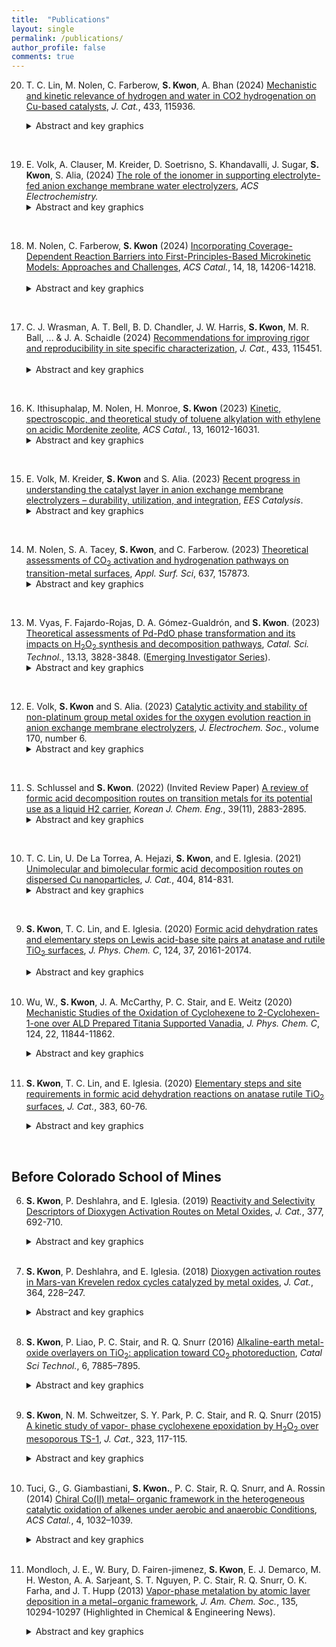 ```yaml
---
title:  "Publications"
layout: single
permalink: /publications/
author_profile: false
comments: true
---
```

20. T. C. Lin, M. Nolen, C. Farberow, **S. Kwon**, A. Bhan (2024) [Mechanistic and kinetic relevance of hydrogen and water in CO2 hydrogenation on Cu-based catalysts](https://www.sciencedirect.com/science/article/pii/S0021951724006493), *J. Cat.*, 433, 115936.
    <details>
        <summary>Abstract and key graphics</summary>
        <h3>Highlights</h3>
        <ul>
            <li>Cu/ZnO/Al<sub>2</sub>O<sub>3</sub> and Cu/Al<sub>2</sub>O<sub>3</sub> exhibit identical reaction orders for CO<sub>2</sub> hydrogenation.</li>
            <li>Methanol synthesis and reverse water-gas shift occur on a common active site.</li>
            <li>Active sites are saturated by H* and HCOOH** surface species during catalysis.</li>
            <li>Competing pathways of CO<sub>2</sub> hydrogenation involve distinct rate-determining steps.</li>
            <li>H<sub>2</sub>O preferentially inhibits methanol synthesis and alters its rate-determining step.</li>
        </ul>
        <h3>Abstract</h3>
        <p style="text-align: justify">
        We ally steady-state kinetics, kinetic isotope effects, and density functional theory (DFT) calculations to illustrate that Cu-based catalysts remain saturated by H-adatoms (H*) and molecular formic acid (HCOOH**) during CO<sub>2</sub> hydrogenation. High H* coverage under methanol synthesis conditions is evidenced by reverse water-gas shift (RWGS) rates that exhibit positive H<sub>2</sub> reaction orders only at P<sub>H2</sub> < 0.5 bar, above which methanol synthesis and RWGS rates exhibit first and zeroth order dependence on P<sub>H2</sub>, respectively. HCOOH** also accumulates on the surface with increasing P<sub>CO2</sub> as informed by the Langmuir-type dependence on P<sub>CO2</sub> (0.25-23 bar) for both methanol synthesis and RWGS. As both HCOOH** and H* have one H-atom per site occupied, the two species share the same P<sub>H2</sub> dependence and give rise to CO<sub>2</sub> reaction orders that are independent of P<sub>H2</sub>. Surface coverages determined based on kinetic analyses are further corroborated with DFT-derived adsorption energies that show favorable HCOOH** adsorbate-adsorbate interactions as well as repulsive interactions for bidentate formate (HCOO**) on H*-saturated surfaces. Methanol selectivity remains invariant with P<sub>CO2</sub> and P<sub>CO</sub> despite CO inhibiting reaction rates, thereby demonstrating methanol synthesis and RWGS occur on the same active site. In contrast, water preferentially inhibits methanol synthesis rates, increases methanol synthesis H<sub>2</sub> reaction order from 1.0 to 1.5, and alters the methanol synthesis H<sub>2</sub>/D<sub>2</sub> kinetic isotope effect; the inhibitory effect of H<sub>2</sub>O thus cannot be attributed to competitive adsorption alone and instead reflects a change in the rate-determining step for methanol synthesis. The disparate kinetics of methanol synthesis and RWGS evince a branching pathway where methanol is formed from formates and CO is formed from carboxylates. The presented work thus identifies the relevant surface species, underscores the distinct catalytic role of water in branching methanol synthesis and RWGS pathways, and, in doing so, details a mechanistic picture that yields predictable rates and reaction orders for both methanol synthesis and RWGS on Cu-based CO<sub>2</sub> hydrogenation catalysts.

        </p>
    </details>
<br>

19. E. Volk, A. Clauser, M. Kreider, D. Soetrisno, S. Khandavalli, J. Sugar, **S. Kwon**, S. Alia, (2024) [The role of the ionomer in supporting electrolyte-fed anion exchange membrane water electrolyzers](https://pubs.acs.org/doi/full/10.1021/acselectrochem.4c00061), *ACS Electrochemistry.*
    &nbsp;&nbsp;&nbsp;&nbsp;&nbsp;&nbsp;
    <details>
        <summary>Abstract and key graphics</summary>
        <h3>Abstract</h3>
        <p style="text-align: justify">
        While anion exchange membrane water electrolyzers (AEMWEs) have achieved significant performance advances in recent decades, overpotentials remain high relative to their proton exchange membrane water electrolyzer (PEMWE) counterparts, requiring AEMWE-specific catalyst layer design strategies to further advance this technology. In this work, the role of the ionomer in catalyst layer structure and quality, catalyst layer stability, and ion conduction for supporting electrolyte-fed AEMWEs is assessed for catalyst layers composed of NiFe<sub>2</sub>O<sub>4</sub> and PiperION TP85 from Versogen at variable ionomer contents (0-30 wt %) for tests up to 200 h. The results reveal that, for supporting electrolyte-fed AEM devices, the ionomer is not required for ion conduction through the catalyst layer. Instead, the ionomer is found to play a critical role in catalyst layer structure and stability, where intermediate ionomer contents lead to the lowest overpotentials, highest effective surface areas, and lowest catalyst layer resistances. Catalyst layer stability is found to be a function of both catalyst adhesion and ionomer loss. These results show that an ionomer may be selected which is not of the same chemistry as the anion exchange membrane, mitigating ionomer stability concerns throughout the catalyst layer and offering a pathway towards highly active and stable AEMWEs.
        </p>
    </details>
<br>

18. M. Nolen, C. Farberow, **S. Kwon** (2024) [Incorporating Coverage-Dependent Reaction Barriers into First-Principles-Based Microkinetic Models: Approaches and Challenges](https://pubs.acs.org/doi/abs/10.1021/acscatal.4c03358), *ACS Catal.*, 14, 18, 14206-14218.
    &nbsp;&nbsp;&nbsp;&nbsp;&nbsp;&nbsp;
    <details>
        <summary>Abstract and key graphics</summary>
        <h3>Abstract</h3>
        <p style="text-align: justify">
        Mean-field microkinetic models (MKMs) are appealing for their relatively facile construction, computational tractability, and high-throughput catalyst screening capabilities. As such, they will continue to be a valuable tool for materials design in heterogeneous catalysis even as the field aims to describe more complex systems. Numerous prior reports have provided the groundwork for constructing first-principles-based MKMs, including the analysis of strategies for incorporating lateral interactions into thermodynamic parameters (e.g., adsorption energies). Yet, there remains a need for concerted dialogue on methods for calculating and incorporating coverage-dependent kinetic parameters into MKMs. In this Perspective, we assess strategies for doing so, including the corresponding key physical implications and computational challenges. We emphasize that decoupling thermodynamic and kinetic parameters within MKMs can violate thermodynamic consistency and risk unphysical solutions. For some reactions and catalyst materials, scaling relationships can predict coverage-dependent activation energies, but there are several exceptions evident in the literature, indicating that this approach is not universally applicable and that the field could benefit from research aimed at elucidating the limitations. Conducting high-coverage transition state searches is a rigorous but computationally costly strategy, and the effects of various methods for mitigating this cost on resulting energetics have yet to be broadly explored and validated. The goal of this Perspective is to generate discussion on and inspire focused research into the physical relevance of approaches for describing coverage-dependent reaction barriers in MKMs, including the development of computationally tractable methodologies, to advance the applicability of MKMs across diverse reaction chemistries and conditions.
        </p>
    </details>
<br>

17. C. J. Wrasman, A. T. Bell, B. D. Chandler, J. W. Harris, **S. Kwon**, M. R. Ball, ... & J. A. Schaidle (2024) [Recommendations for improving rigor and reproducibility in site specific characterization](https://www.sciencedirect.com/science/article/abs/pii/S0021951724001647), *J. Cat.*, 433, 115451.
    &nbsp;&nbsp;&nbsp;&nbsp;&nbsp;&nbsp;
    <details>
        <summary>Abstract and key graphics</summary>
        <h3>Abstract</h3>
        <p style="text-align: justify">
        Heterogeneous catalysis is driven by the interaction of reactant molecules and the catalyst surface. The locus of this interaction as well as the surrounding ensemble of atoms is referred to as the catalyst active site. Active site characterization attempts to distinguish active catalytic sites from inactive surface sites, to elucidate the structural and chemical nature of active sites, and to quantify active site concentration. Numerous techniques have been demonstrated to provide compositional and structural information about the active sites within a catalyst. However, each technique has its own limitations and experimental pitfalls that can lead to data misinterpretation or irreproducible results. This work aims to provide an overview of the types of data that can be collected, to outline common experimental challenges and how to avoid them, and to assemble relevant references for the most used active site characterization techniques. More broadly, we aim to outline best practices for researchers to collect, interpret, and report active site characterization data in a way that provides the most benefit to the broader catalysis community. Increasing the rigor and reproducibility of active site characterization offers a strategy to better link properties with catalytic performance and to enable the community to develop consensus concerning these relationships.
        </p>
    </details>
<br>

16. K. Ithisuphalap, M. Nolen, H. Monroe, **S. Kwon** (2023) [Kinetic, spectroscopic, and theoretical study of toluene alkylation with ethylene on acidic Mordenite zeolite](https://pubs.acs.org/doi/full/10.1021/acscatal.3c04315?casa_token=gWNBNn3zEs8AAAAA%3A1rWrZHdY6jGMxftqBLVoigsLtRw18Th5dwIW60vWiRRpl6VbZ1NRu3AIEndDqFWOX33BvScCGs5qog), *ACS Catal.*, 13, 16012-16031.
    &nbsp;&nbsp;&nbsp;&nbsp;&nbsp;&nbsp;
    <details>
        <summary>Abstract and key graphics</summary>
        <h3>Abstract</h3>
        <p style="text-align: justify">
        This work combines kinetic, spectroscopic, and theoretical methods to understand mechanistic details of toluene alkylation with ethylene on acidic MOR zeolite, chosen due to its industrial relevance in producing ethyltoluene. In doing so, we show that the protons in the small eight-membered-ring (8-MR) micropores are inaccessible to large toluene molecules, which were selectively titrated with Na<sup>+</sup> prior to kinetic measurements. Kinetic data, taken together with in situ infrared spectra and density functional theory (DFT) calculations, show that all protons in the 12-MR are saturated with π-bonded toluene, favoring thermodynamic stability due to extensive dispersive interactions with the porous structure. The π-bonded toluene reacts with ethylene in a concerted manner, where the protonation of ethylene and C–C coupling occurs concurrently. The C–C formation at the *ortho* position takes precedence over *meta* and *para* locations, although the free energies of C–C coupling transition states show marginal differences. Consequently, all three isomers are formed as primary products, with an *ortho*, *meta*, and *para* ratio of 3:1:1 (<0.2% conversion; 503 K). Undesired ethylene dimerization products remained undetectable on partially Na<sup>+</sup>-exchanged MOR samples under all conditions, consistent with larger DFT-derived barriers for C–C coupling between two ethylene molecules than between toluene and ethylene, reflecting the role of 12-MR micropores that selectively stabilize the latter transition state. These results provide mechanistic insights into aromatic alkylation and the role of micropores on rates and selectivities, which will ultimately inform design strategies for solid acid catalysts with improved catalytic performance.
        </p>
    </details>
<br>
  
  
15. E. Volk, M. Kreider, **S. Kwon** and S. Alia. (2023) [Recent progress in understanding the catalyst layer in anion exchange membrane electrolyzers – durability, utilization, and integration](https://pubs.rsc.org/en/content/articlelanding/2023/ey/d3ey00193h), *EES Catalysis*.
    &nbsp;&nbsp;&nbsp;&nbsp;&nbsp;&nbsp;
    <details>
        <summary>Abstract and key graphics</summary>
        <h3>Abstract</h3>
        <p style="text-align: justify">
        Anion exchange membrane water electrolyzers (AEMWEs) are poised to play a key role in reducing capital cost and materials criticality concerns associated with traditional low-temperature electrolysis technologies. To accelerate the development and deployment of this technology, an in-depth understanding of cell materials integration is essential. Notably, the complex chemistries and interactions within the catalyst layer (consisting of the anode/cathode catalyst, anion exchange ionomer, and their interfaces with the transport layers and membrane) collectively influence overall cell performances, lifetimes, and costs. This review outlines recent advances in understanding the catalyst layer in AEMWEs. Specifically, electrode development strategies (including catalyst deposition techniques and configurations as well as transport layer design strategies) and our current understanding of catalyst–ionomer interactions are discussed. Effects of cell assembly and operational variables (including compression, temperature, pressure, and electrolyte conditions) on cell performance are also discussed. Lastly, we consider cutting-edge *in situ* and *ex situ* diagnostic techniques to study the complex chemistries within the catalyst layer as well as discuss degradation mechanisms that arise due to the integration of cell components. Simultaneously, comparisons are made to proton exchange membrane water electrolyzers (PEMWEs) and liquid alkaline water electrolyzers (LAWE) throughout the review to provide context to researchers transitioning into the AEMWE space. We also include recommendations for standard operating procedures, configurations, and metrics for comparing activity and stability.
        </p>
    </details>
<br>
  
  
14. M. Nolen, S. A. Tacey, **S. Kwon**, and C. Farberow. (2023) [Theoretical assessments of CO<sub>2</sub> activation and hydrogenation pathways on transition-metal surfaces](https://www.sciencedirect.com/science/article/abs/pii/S0169433223015520?via%3Dihub), *Appl. Surf. Sci*, 637, 157873.
    &nbsp;&nbsp;&nbsp;&nbsp;&nbsp;&nbsp;
    <details>
        <summary>Abstract and key graphics</summary>
        <h3>Abstract</h3>
        <p style="text-align: justify">
        Carbon dioxide (CO<sub>2</sub>) hydrogenation on transition-metal active sites offers a promising carbon utilization route toward mitigating greenhouse gas emissions. C<sub>1</sub> products are often formed in parallel during CO<sub>2</sub> hydrogenation, prompting investigations into the intrinsic properties of transition metals that drive activity and product selectivity. In this work, close-packed surfaces of a selection of transition-metal catalysts (Ni, Co, Rh, Ru, Pd, and Pt) were studied with density functional theory (DFT) calculations to understand their fundamental reactivities for CO<sub>2</sub> transformation reactions. Results indicate that CO<sub>2</sub> conversion proceeds through CO<sup>*</sup> formation and hydrogenation to form C<sub>1</sub> products (<sup>*</sup> denotes an adsorbed species). Ni, Co, Rh, and Ru favor CO/CH<sub>4</sub> formation, while Pd and Pt favor CO/CH<sub>3</sub>OH formation. The ability of a metal to dissociate C-O bonds drives selectivity between CH<sub>4</sub> and CH<sub>3</sub>OH, while competition between CO<sup>*</sup> desorption and surface hydrogenation describes CO selectivities. The C-O bond dissociation steps often impose the highest barrier along CH<sub>4</sub> formation reaction profiles, suggesting their kinetic relevance for CH<sub>4</sub> formation rates. The provided DFT-derived data sets detail a comprehensive reaction network of elementary steps relevant to C<sub>1</sub> chemistries, ultimately offering a benchmark for insights into design strategies for materials that exploit transition-metal active sites in carbon capture or utilization processes.
        </p>
    </details>
<br> 


13. M. Vyas, F. Fajardo-Rojas, D. A. Gómez-Gualdrón, and **S. Kwon**. (2023) [Theoretical assessments of Pd-PdO phase transformation and its impacts on H<sub>2</sub>O<sub>2</sub> synthesis and decomposition pathways](https://pubs.rsc.org/en/content/articlelanding/2023/cy/d3cy00404j/unauth),  *Catal. Sci. Technol.*, 13.13, 3828-3848. ([Emerging Investigator Series](https://pubs.rsc.org/en/journals/articlecollectionlanding?sercode=cy&themeid=e72e65f1-c258-4131-aaca-84016886bc1d)).
    &nbsp;&nbsp;&nbsp;&nbsp;&nbsp;&nbsp;
    <details>
        <summary>Abstract and key graphics</summary>
        <h3>Abstract</h3>
        <p style="text-align: justify">
        The direct synthesis of H<sub>2</sub>O<sub>2</sub> from O<sub>2</sub> and H<sub>2</sub> provides a green pathway to produce H<sub>2</sub>O<sub>2</sub>, a popular industrial oxidant. Here, we theoretically investigate the effects of Pd oxidation states, coordination environments, and particle sizes on primary H<sub>2</sub>O<sub>2</sub> selectivities, assessed by calculating the ratio of rate constants for the formation of H<sub>2</sub>O<sub>2</sub> (*via* OOH* reduction; k<sub>O–H</sub>) and the decomposition of OOH* (via O–O cleavage; k<sub>O–O</sub>). For Pd metals, the k<sub>O–H</sub>/k<sub>O–O</sub> ratio decreased from 10−4 for Pd(111) to 10−10 for the Pd<sub>13</sub> cluster at 300 K, indicating poorer H<sub>2</sub>O<sub>2</sub> selectivity as Pd particle size decreases and low primary selectivities for H<sub>2</sub>O<sub>2</sub> overall. As the oxygen chemical potential increases and metals form surface and bulk oxides, the perturbation of Pd–Pd ensemble sites by lattice O atoms results in selectivities that become dramatically higher than unity. For instance, at 300 K, the k<sub>O–H</sub>/k<sub>O–O</sub> ratio increases significantly from 10<sup>−4</sup> to 10<sup>9</sup> to 10<sup>16</sup> as Pd(111) oxidizes to Pd<sub>5</sub>O<sub>4</sub>/Pd(111) and to PdO(100), respectively. In contrast, such selectivity enhancements are not observed for surface and bulk oxides that persistently contain rows of more metallic, undercoordinated Pd–Pd ensemble sites, such as PdO(101)/Pd(100) and PdO(101). These Pd–Pd ensembles are also absent when smaller Pd nanoparticles fully oxidize, indicating that smaller PdO clusters can be more selective for H<sub>2</sub>O<sub>2</sub> synthesis. These trends for primary H<sub>2</sub>O<sub>2</sub> selectivities were found to inversely correlate with trends for H<sub>2</sub>O<sub>2</sub> decomposition rates via O–O bond cleavage, demonstrating that catalysts with high primary H<sub>2</sub>O<sub>2</sub> selectivity can also hinder H<sub>2</sub>O<sub>2</sub> decomposition. Ab initio thermodynamic calculations are used to estimate the thermodynamically favored phase among Pd, PdO/Pd and PdO in O<sub>2</sub>, H<sub>2</sub>O<sub>2</sub>/H<sub>2</sub>O, and O<sub>2</sub>/H<sub>2</sub> environments. These results are combined to show that smaller Pd nanoparticles are more prone to be oxidized at lower oxygen chemical potentials, upon which they become more selective than larger Pd particles for H<sub>2</sub>O<sub>2</sub> synthesis.
        </p>
    </details>
<br> 


12. E. Volk, **S. Kwon** and S. Alia. (2023) [Catalytic activity and stability of non-platinum group metal oxides for the oxygen evolution reaction in anion exchange membrane electrolyzers](https://iopscience.iop.org/article/10.1149/1945-7111/acd605/meta), *J. Electrochem. Soc.*, volume 170, number 6.
    &nbsp;&nbsp;&nbsp;&nbsp;&nbsp;&nbsp;
    <details>
        <summary>Abstract and key graphics</summary>
        <h3>Abstract</h3>
        <p style="text-align: justify">
        The activities and stabilities of non-platinum group metals (PGMs) in the forms of monometallic (Mn<sub>2</sub>O<sub>3</sub>, Fe<sub>2</sub>O<sub>3</sub>, Co<sub>3</sub>O<sub>4</sub>, NiO) and bimetallic (NiFe<sub>2</sub>O<sub>4</sub>, CoNiO2) oxides were assessed for the oxygen evolution reaction (OER) in alkaline media and compared with IrO<sub>2</sub>. Both half-cell, rotating disc electrode (RDE) apparatus and single-cell, membrane electrode assemblies (MEA) were used to study kinetic and device-level performance in parallel and to provide insights into the use of these materials in anion exchange membrane (AEM) electrolyzers. Normalization of RDE results by geometric and physical surface areas, double layer capacitance, and metal content probed differences in physically vs electrochemically accessible surface areas and ensured reported trends were independent of the normalization method. The results showed that: (i) Ni- and Co- containing materials met or exceeded IrO<sub>2</sub> performance in both RDE and MEA testing, (ii) Co<sub>3</sub>O<sub>4</sub> deactivated over time-on-stream (1.8 V for 13.5 h) due to oxide and, relatedly, particle growth, (iii) NiFe<sub>2</sub>O<sub>4</sub> increased in activity over time-on-stream due to dissolution of Fe and an increased Ni/Fe ratio, and (iv) reduction of catalyst layer resistance is an avenue to further increase device-level performance. These results demonstrated the clear viability for non-PGMs to be used as anode catalysts in AEM devices.
        </p>
    </details>
<br>
  
  
11. S. Schlussel and **S. Kwon**. (2022) (Invited Review Paper) [A review of formic acid decomposition routes on transition metals for its potential use as a liquid H2 carrier](https://link.springer.com/article/10.1007/s11814-022-1276-z), *Korean J. Chem. Eng.*, 39(11), 2883-2895.
    &nbsp;&nbsp;&nbsp;&nbsp;&nbsp;&nbsp;
    <details>  
        <summary>Abstract and key graphics</summary>
        <h3>Abstract</h3>
        <p style="text-align: justify">
        Formic acid (HCOOH) has emerged as a promising H<sub>2</sub> energy carrier due to its reasonable gravimetric
        and volumetric H<sub>2</sub> densities, low toxicity, low flammability, and ease of handling. Its possible productions from biogenic feedstocks also make it an attractive source to produce H<sub>2</sub> on demand. The utilization of HCOOH as a liquid H<sub>2</sub>
        carrier requires catalytic systems to selectively dehydrogenate HCOOH at low temperatures without forming CO products that can act as a poison in fuel cell applications. In this review, we summarize the recent progress in understanding HCOOH decomposition via dehydrogenation (to CO<sub>2</sub>/H<sub>2</sub>) and dehydration (to CO/H<sub>2</sub>O) pathways on transition
        metals, including Cu, Pt, Pd, and Au. The focus is on discussing the surface chemistry of HCOOH reactions on transition metals, including the types of bound intermediates and the identity and kinetic relevance of elementary steps. In
        doing so, we review current catalyst design strategies for HCOOH dehydrogenation to facilitate the future development of catalytic processes for H<sub>2</sub> storage/utilization.
        </p>
    </details>
<br>


10. T. C. Lin, U. De La Torrea, A. Hejazi, **S. Kwon**, and E. Iglesia. (2021) [Unimolecular and bimolecular formic acid decomposition routes on dispersed Cu nanoparticles](https://www.sciencedirect.com/science/article/pii/S0021951721003596), *J. Cat.*, 404, 814-831.
    &nbsp;&nbsp;&nbsp;&nbsp;&nbsp;&nbsp;
    <details>
        <summary>Abstract and key graphics</summary>
        <h3>Key graphics</h3>
        <img src="/assets/images/publications/jcat_2021.jpg" alt="Unimolecular and bimolecular formic acid decomposition routes on dispersed Cu nanoparticles">
        <h3>Highlights</h3>
        <ul>
            <li>Cu surfaces are saturated with bidentate formates (*HCOO*) during catalysis.</li>
            <li>*HCOO* species saturate at 0.25 monolayer (0.25 *HCOO* per Cu surface atom).</li>
            <li>HCOOH adsorbs molecularly at interstices (<sup>□</sup>) within the *HCOO* adlayer.</li>
            <li>The coexisting HCOOH<sup>□</sup> enables *HCOO* to decompose bimolecularly.</li>
            <li>Biomolecular decomposition occurs at lower barriers than the unimolecular route.</li>
        </ul>
        <h3>Abstract</h3>
        <p style="text-align: justify">
        The elementary steps and site requirements in formic acid (HCOOH) dehydrogenation on Cu surfaces remain of keen interest because formate species act as intermediates or spectators in methanol synthesis and water–gas shift reactions. Steady-state and transient kinetic data, isotopic effects, infrared spectra during catalytic and stoichiometric reactions, and theoretical treatments based on density functional theory (DFT) provide evidence for bimolecular reactions, in which saturated bidentate formate (*HCOO*) adlayers, present at 0.25 ML (0.25 *HCOO* per surface Cu atom), react with undissociated species (HCOOH<sup>□</sup>) bound at interstices within formate adlayers (<sup>□</sup>) to form H-bonded bimolecular HCOOH<sup>□</sup>-*HCOO* adducts. The co-existence of vicinal HCOOH<sup>□</sup> and *HCOO* moieties is evident from antisymmetric infrared bands for *HCOO* that become stronger as a result of their H-bonding that perturbs the induced dipole moment of *HCOO* upon vibration, consistent with DFT-derived vibrational frequencies and intensities for such perturbed species. The *HCOO* moiety in this complex undergoes C-H activation via a transition state that is preferentially stabilized through H-bonding with the vicinal HCOOH<sup>□</sup> relative to its *HCOO* precursor. DFT-derived HCOOH dehydrogenation activation barriers and those determined from the evolution of CO<sub>2</sub> from pre-adsorbed *HCOO* species are about 10 kJ mol<sup>−1</sup> smaller in the presence of gaseous HCOOH reactants (because of HCOOH<sup>□</sup>-*HCOO* interactions) than those for the unimolecular decomposition of bound *HCOO* species. Such bimolecular routes are consistent with measured effects of HCOOH, H2, and CO pressures and of H/D isotopic substitution on dehydrogenation turnover rates and represent the predominant channel for the formation of CO<sub>2</sub> and H2 during catalytic HCOOH dehydrogenation on Cu nanoparticles. A saturated *HCOO* adlayer that retains binding interstices and the presence of HCOOH(g) enable a sequence of elementary steps unavailable for *HCOO* species, thus circumventing unassisted unimolecular routes that exhibit higher activation barriers.
        </p>
    </details>
<br>
 
9. **S. Kwon**, T. C. Lin, and E. Iglesia. (2020) [Formic acid dehydration rates and elementary steps on Lewis acid-base site pairs at anatase and rutile TiO<sub>2</sub> surfaces](https://pubs.acs.org/doi/full/10.1021/acs.jpcc.0c05721), *J. Phys. Chem. C*, 124, 37, 20161-20174.
    &nbsp;&nbsp;&nbsp;&nbsp;&nbsp;&nbsp;
    <details>
        <summary>Abstract and key graphics</summary>
        <h3>Key graphics</h3>
        <img src="/assets/images/publications/jphyschem_formic_acid.png" 
        alt="">
        <h3>Abstract</h3>
        <p style="text-align: justify">
        Formic acid (HCOOH) decomposition is often used to assess the acid–base properties of oxide surfaces. Its reverse reaction forms HCOOH and formate species that can act as intermediates in CO<sub>2</sub>/CO/H<sub>2</sub>/H<sub>2</sub>O reactions that are important in C<sub>1</sub> conversions. This study describes the mechanism of HCOOH dehydration on acid–base pairs at anatase and rutile TiO<sub>2</sub> surfaces through spectroscopic, desorption-reaction, kinetic, isotopic, and theoretical methods. HCOOH dehydration turnover rates are measured at coverages that allow bound intermediates to interact directly with Ti<sub>5c</sub>–O<sub>2c</sub> pairs. Such rates then reflect their acid–base properties without interference from a refractory bidentate formate adlayer that acts as the catalytic surface at lower temperatures, as evident from infrared and desorption reaction data. HCOOH dehydration elementary steps involve the concurrent activation of C–O and C–H bonds in a molecularly bound HCOOH (HCOOH*) by a Ti<sub>5c</sub>–O<sub>2c</sub> pair at the kinetically relevant step. The transition state mediating this step involves the OH group and the H-atom of the C–H group in HCOOH* that are almost fully transferred to the Ti<sub>5c</sub> and the vicinal O<sub>2c</sub> center, respectively. Such concerted interactions with the acid and base centers and the late character of the transition state render the H<sub>2</sub>O dissociation energy at Ti<sub>5c</sub>–O<sub>2c</sub> pairs a more suitable descriptor of HCOOH reactivity than the respective strengths of each Lewis center. These mechanistic conclusions allow quantitative inferences of the rate and kinetic parameters for HCOOH synthesis from CO–H<sub>2</sub>O reactants on TiO<sub>2</sub> surfaces through the tenets of microscopic reversibility extended to the sequence of elementary steps. The results also illustrate how acid–base pairs act in concert to stabilize the relevant transition states, thus making the balance between acid and base strengths, instead of their independent properties, the rigorous arbiters of reactivity, as shown by the similar reactivities and H<sub>2</sub>O dissociation energies on Ti<sub>5c</sub>–O<sub>2c</sub> pairs at anatase and rutile surfaces in spite of their very different acid and base strengths.
        </p>
    </details>
    <br>

8. Wu, W., **S. Kwon**, J. A. McCarthy, P. C. Stair, and E. Weitz (2020) [Mechanistic Studies of the Oxidation of Cyclohexene to 2-Cyclohexen-1-one over ALD Prepared Titania Supported Vanadia](https://pubs.acs.org/doi/10.1021/acs.jpcc.9b09603), *J. Phys. Chem. C*, 124, 22, 11844-11862.
    &nbsp;&nbsp;&nbsp;&nbsp;&nbsp;&nbsp;
    <details>
        <summary>Abstract and key graphics</summary>
        <h3>Key graphics</h3>
        <img src="/assets/images/publications/jphyschem_2020_vol124_22.png" 
        alt="Mechanistic Studies of the Oxidation of Cyclohexene to 2-Cyclohexen-1-one over ALD Prepared Titania Supported Vanadia">
        <h3>Abstract</h3>
        <p style="text-align: justify">
        Selective oxidation of cyclohexene to 2-cyclohexen-1-one over titania supported vanadia (VO<sub>x</sub>/TiO<sub>2</sub>) has been studied using temperature dependent in situ FTIR spectroscopy in both the presence and absence of oxygen. The VO<sub>x</sub>/TiO<sub>2</sub> samples were prepared using one atomic layer deposition (ALD) cycle and characterized by Raman spectroscopy. In situ FTIR data for the oxidation of cyclohexene and perdeuterocyclohexene allow for the formulation of a molecular level reaction mechanism, which is initiated by the transfer of an allyl hydrogen. Oxidation of perdeuterocyclohexene provides a direct probe of the formation of OD and HDO moieties that support the involvement of specific steps in the proposed mechanism. The presence of gas phase oxygen does not lead to a change in the products versus anaerobic conditions. However, gas phase oxygen is significantly incorporated in the CO<sub>2</sub> overoxidation product above ∼250 °C. Data were also obtained with cyclohexene epoxide as the reactant in an effort to determine whether there is a parallel reaction pathway, which is initiated by C═C activation in cyclohexene, that involves cyclohexene epoxide as an intermediate. Though a minor pathway involving a cyclohexene epoxide intermediate cannot be ruled out, these data demonstrate that, under experimental conditions, the dominant pathway from cyclohexene to cyclohexene-1-one is initiated by an allyl-H activation step and does not involve an epoxide intermediate.
        </p>
    </details>
    <br>

7. **S. Kwon**, T. C. Lin, and E. Iglesia. (2020) [Elementary steps and site requirements in formic acid dehydration reactions on anatase rutile TiO<sub>2</sub> surfaces](https://www.sciencedirect.com/science/article/pii/S0021951719306487), *J. Cat.*, 383, 60-76.
    &nbsp;&nbsp;&nbsp;&nbsp;&nbsp;&nbsp;
    <details>
        <summary>Abstract and key graphics</summary>
        <h3>Key graphics</h3>
        <img src="/assets/images/publications/jcat_2020_vol383.png" alt="Elementary steps and site requirements in formic acid dehydration reactions on anatase rutile TiO<sub>2</sub> surfaces">
        <h3>Highlights</h3>
        <ul>
            <li>Decomposition of HCOOH on TiO<sub>2</sub> surfaces forms CO and H<sub>2</sub>O products</li>
            <li>Inactive bidentate formates (*HCOO*) saturate all Ti<sub>5c</sub> centers at conditions of catalysis (423–463 K)</li>
            <li>HCOOH adsorbs molecularly at a proton (HCOOH-H*) in this *HCOO*-template</li>
            <li>HCOOH-H* eliminates H<sub>2</sub>O by reacting with a Ti<sub>5c</sub>-O<sub>2c</sub> pair, made available by the momentary reprotonation of *HCOO*</li>
            <li>The reprotonation of *HCOO* is less facile on rutile than on anatase TiO<sub>2</sub>, causing its lower reactivity at these conditions</li>
        </ul>
        <h3>Abstract</h3>
        <p style="text-align: justify">
        Mechanistic details of HCOOH decomposition routes provide valuable insights into reactions involving bound formates as intermediates or spectators; these routes are also widely used as a probe of the acid-base properties of oxide surfaces. The identity and kinetic relevance of bound intermediates, transition states, and elementary steps are reported here for HCOOH dehydration on anatase and rutile TiO<sub>2</sub> surfaces through complementary kinetic, isotopic, spectroscopic and theoretical assessments. Five-coordinate exposed Ti<sub>5c</sub> centers are saturated with bidentate formates (*HCOO*) at catalytic conditions (423–463 K; 0.1–3 kPa HCOOH), as evident from infrared spectra collected during catalysis and the amounts of HCOOH and CO evolved upon heating the TiO<sub>2</sub> samples containing pre-adsorbed HCOOH-derived species. These *HCOO* species are inactive but form a stable “surface template” that contains stochiometric protons onto which HCOOH binds molecularly (HCOOH-H*) to form a coexisting adlayer. H<sub>2</sub>O elimination from HCOOH-H* is the sole kinetically-relevant step. DFT-derived barriers show that this step involves its reaction with Ti<sub>5c</sub>-O<sub>2c</sub> that acts as a Lewis acid-base pair. Such route, in turn, requires the access of HCOOH-H* to a Ti<sub>5c</sub> center, which is made available through a momentary reprotonation of a *HCOO*. This step is much less facile on rutile than on anatase due to stronger acid strength of its Ti<sub>5c</sub> centers that binds *HCOO* species more strongly and its shorter Ti<sub>5c</sub>-Ti<sub>5c</sub> distances that induce greater repulsions between co-adsorbed HCOOH* formed upon reprotonation step. These differences account for low dehydration reactivity of rutile at these temperatures. This mechanistic interpretation is in full accord with DFT-derived barriers, binding energies, and kinetic isotope effects that quantitatively agree with the values from regressed kinetic and thermodynamic parameters, with in-situ infrared spectra that identify HCOOH-H* species as the sole reactive intermediates, and with the differences in turnover rates between anatase and rutile catalysts. These dehydration routes are also consistent with the surface chemistry expected for Lewis acid-base pairs on stoichiometry TiO<sub>2</sub> surfaces without requiring the presence or involvement of reduced centers or titanols in the catalytic cycle. The reaction routes described in this work show how strongly-bound species, evident in presence and unreactive nature from <em>in-situ</em> infrared spectra, provide an organic “permanent” template for reactions of weakly-bound species that are often invisible in spectroscopy.
        </p>
    </details>
<br>

## Before Colorado School of Mines

6. **S. Kwon**, P. Deshlahra, and E. Iglesia. (2019) [Reactivity and Selectivity Descriptors of Dioxygen Activation Routes on Metal Oxides](https://www.sciencedirect.com/science/article/pii/S0021951719303719?dgcid=coauthor), *J. Cat.*, 377, 692-710.
    &nbsp;&nbsp;&nbsp;&nbsp;&nbsp;&nbsp;
    <details>
        <summary>Abstract and key graphics</summary>
        <h3>Key graphics</h3>
        <img src="/assets/images/publications/jcat_2019_vol377.png" 
        alt="Reactivity and Selectivity Descriptors of Dioxygen Activation Routes on Metal Oxides Key Graphics">
        <h3>Highlights</h3>
        <ul>
            <li>Two-electron reduced centers formed on metal oxides in redox cycles activate O<sub>2</sub> via inner or outer sphere routes</li>
            <li>Inner sphere routes form bound peroxo species at O-vacancies</li>
            <li>Outer sphere routes form H<sub>2</sub>O<sub>2</sub>(g) at vicinal OH pairs, formed via H<sub>2</sub>O dissociation on O-vacancies</li>
            <li>The O-atoms in more reducible oxides exhibit a greater preference for the inner sphere routes</li>
            <li>The large charge-balancing cations influence the O<sub>2</sub> activation selectivity of the vicinal O-atoms</li>
        </ul>
        <h3>Abstract</h3>
        <p style="text-align: justify">
        The activation of dioxygen at typically isolated two-electron reduced centers can lead to the formation of electrophilic superoxo or peroxo species, providing an essential route to form reactive O<sub>2</sub>-derived species in biological, organometallic, and heterogeneous catalysts. Alternatively, O<sub>2</sub> activation can proceed via outer sphere routes, circumventing the formation of bound peroxo (OO<sup>*</sup>) species during oxidation catalysis by forming H<sub>2</sub>O<sub>2</sub>(g), which can react with another reduced center to form H<sub>2</sub>O. The electronic and binding properties of metal oxides that determine the relative rates of these activation routes are assessed here by systematic theoretical treatments using density functional theory (DFT). These methods are combined with conceptual frameworks based on thermochemical cycles and crossing potential models to assess the most appropriate descriptors for the activation barriers for each route using Keggin polyoxometalates as illustrative examples. In doing so, we show that inner sphere routes, which form OO<sup>*</sup> species via O<sub>2</sub> activation on the O-vacancies (*) formed in the reduction part of redox cycles, are mediated by early transition states that only weakly sense the oxide binding properties. Outer sphere routes form H<sub>2</sub>O<sub>2</sub>(g) via O<sub>2</sub> activation on OH pairs (H/OH<sup>*</sup>) formed by dissociation of H<sub>2</sub>O on O-vacancies; their rates and activation barriers reflect the rates of the first H-atom transfer from H/OH<sup>*</sup> to O<sub>2</sub>. The activation barriers for this H-transfer step depend on the binding energy of more weakly-bound H-atom in H/OH<sup>*</sup> pairs (HAE<sub>2</sub>) and on the <sup>.</sup>OOH-surface interaction energy at its product state (<em>E<sub>int</sub><sup>0</sup></em>). The <em>E<sub>int</sub><sup>0</sup></em> values are similar among oxides unless a large charge-balancing cation is present and interacts with <sup>.</sup>OOH; consequently, HAE<sub>2</sub> acts as an appropriate descriptor of the outer sphere dynamics. HAE<sub>2</sub> also determines the thermodynamics of H<sub>2</sub>O dissociation on O-vacancies, which influence the inner and outer sphere rates by setting the relative coverage of * and H/OH<sup>*</sup>. These results, in turn, show that HAE<sub>2</sub> is a complete descriptor of the reactivity and selectivity of oxides for O<sub>2</sub> activation; the O-atoms in more reducible oxides (more negative HAE<sub>2</sub>) exhibit a greater preference for the inner sphere routes and for the formation of electrophilic OO<sup>*</sup> intermediates that mediate epoxidation and O-insertion reactions during catalytic redox cycles. Large charge-balancing cations locally modify <em>E<sub>int</sub><sup>0</sup></em> values that determine the outer sphere rates and thus can be used to alter the preference of O-atoms to either inner or outer sphere routes.
        </p>  
    </details>
    <br>

5. **S. Kwon**, P. Deshlahra, and E. Iglesia. (2018) [Dioxygen activation routes in Mars-van Krevelen redox cycles catalyzed by metal oxides](https://www.sciencedirect.com/science/article/pii/S0021951718302100), *J. Cat.*, 364, 228–247.
    &nbsp;&nbsp;&nbsp;&nbsp;&nbsp;&nbsp;
    <details>
        <summary>Abstract and key graphics</summary>
        <h3>Key graphics</h3>
        <img src="/assets/images/publications/jcat_2018_vol364.png" 
        alt="Dioxygen activation routes in Mars-van Krevelen redox cycles catalyzed by metal oxides Key Graphics">
        <h3>Highlights</h3>
        <ul>
            <li>O<sub>2</sub> activation involves inner and outer sphere routes during oxidative dehydrogenation</li>
            <li>Inner sphere routes form bound peroxo species that insert O-atoms into alkanols/alkenes</li>
            <li>Outer sphere routes form H<sub>2</sub>O<sub>2</sub>(g), O-atom shuttles that oxidize non-vicinal reduced centers</li>
            <li>These routes allow re-oxidation of two non-vicinal 2e− reduced centers by a 4e<sup>−</sup> oxidant (O<sub>2</sub>)</li>
            <li>Kinetic, scavenging, and theoretical methods can assess the contributions of each route</li>
        </ul>
        <h3>Abstract</h3>
        <p style="text-align: justify">
        Catalytic redox cycles involve dioxygen activation via peroxo (OO<sup>∗</sup>) or H<sub>2</sub>O<sub>2</sub> species, denoted as inner-sphere and outer-sphere routes respectively, for metal-oxo catalysts solvated by liquids. On solid oxides, O<sub>2</sub> activation is typically more facile than the reduction part of redox cycles, making kinetic inquiries difficult at steady-state. These steps are examined here for oxidative alkanol dehydrogenation (ODH) by scavenging OO<sup>∗</sup> species with C<sub>3</sub>H<sub>6</sub> to form epoxides and by energies and barriers from density functional theory. Alkanols react with O-atoms (O∗) in oxides to form vicinal OH pairs that eliminate H<sub>2</sub>O to form OO<sup>∗</sup> at O-vacancies formed or react with O<sub>2</sub> to give H<sub>2</sub>O<sub>2</sub>. OO<sup>∗</sup> reacts with alkanols to re-form O∗ via steps favored over OO<sup>∗</sup> migrations, otherwise required to oxidize non-vicinal vacancies. <sub>C</sub>3<sub>H</sub>6 epoxidizes by reaction with OO<sup>∗</sup> with rates that increase with <sub>C</sub>3<sub>H</sub>6 pressure, but reach constant values as all OO<sup>∗</sup> species react with <sub>C</sub>3<sub>H</sub>6 at high <sub>C</sub>3<sub>H</sub>6/alkanol ratios. Asymptotic epoxidation/ODH rate ratios are smaller than unity, because outer-sphere routes that shuttle O-atoms via H<sub>2</sub>O<sub>2</sub>(g) are favored over endoergic vacancy formation required for inner-sphere routes. The relative contributions of these two routes are influenced by H<sub>2</sub>O, because vacancies, required to form OO<sup>∗</sup>, react with H<sub>2</sub>O to form OH pairs and H<sub>2</sub>O<sub>2</sub>. OO<sup>∗</sup>-mediated routes and epoxidation become favored at low coverages of reduced centers, prevalent for less reactive alkanols and lower alkanol/O<sub>2</sub> ratios, because H<sub>2</sub>O<sub>2</sub> then reacts preferentially with O∗ (forming OO<sup>∗</sup>), instead of vacancies (forming O∗/H<sub>2</sub>O). Such kinetic shunts between two routes compensate for lower barriers required to form H<sub>2</sub>O<sub>2</sub> than OO<sup>∗</sup>. These re-oxidation routes prefer molecular donor (H<sub>2</sub>O<sub>2</sub>) or acceptor (alkanol) to perform stepwise two-electron oxidations by dioxygen, instead of kinetically demanding O-atom migrations. The quantitative descriptions, derived from theory and experiment on Mo-based polyoxometalate clusters with known structures, bring together the dioxygen chemistry in liquid-phase oxidations, including electro-catalysis and monooxygenase enzymes, and oxide surfaces into a common framework, while suggesting a practical process for epoxidation by kinetically coupling with ODH reaction.
        </p>
    </details>
    <br>

4. **S. Kwon**, P. Liao, P. C. Stair, and R. Q. Snurr (2016) [Alkaline-earth metal-oxide overlayers on TiO<sub>2</sub>: application toward CO<sub>2</sub> photoreduction](https://pubs.rsc.org/en/content/articlelanding/2016/cy/c6cy01661h/unauth##stract), *Catal Sci Technol.*, 6, 7885–7895.
    &nbsp;&nbsp;&nbsp;&nbsp;&nbsp;&nbsp;
    <details>
        <summary>Abstract and key graphics</summary>
        <h3>Key graphics</h3>
        <img src="/assets/images/publications/catal_2016_vol6.png" 
        alt="Alkaline-earth metal-oxide overlayers on TiO<sub>2</sub>: application toward CO<sub>2</sub> photoreduction Key Graphics">
        <h3>Abstract</h3>
        <p style="text-align: justify">
        Converting CO<sub>2</sub> into valuable C1 products such as CO, methanol, and methane using photocatalysts is an attractive way to recycle atmospheric CO<sub>2</sub> into fine chemicals and fuels. The most commonly studied photocatalyst, TiO<sub>2</sub>, however, suffers from poor initial adsorption of CO<sub>2</sub>. To overcome this problem, it has been proposed that a thin overlayer of a basic oxide might promote CO<sub>2</sub> adsorption and thus improve the reactivity of TiO<sub>2</sub> for photoreduction of CO<sub>2</sub>. In this work, we investigated CO<sub>2</sub> adsorption on the (100) surfaces of a series of basic, alkaline-earth metal oxides (MgO, CaO, SrO, BaO). Using periodic density functional theory (DFT) calculations, we found that CO<sub>2</sub> adsorption becomes significantly more favorable in the order MgO < CaO < SrO < BaO, and we attribute this order to the more suitable lattice parameter of BaO compared to MgO. To understand the effect of a thin layer of basic oxide on TiO<sub>2</sub> for CO<sub>2</sub> photoreduction, SrO on TiO<sub>2</sub> was investigated as a model system. A dramatic improvement in CO<sub>2</sub> adsorption and activation was observed on SrO/TiO<sub>2</sub> compared to the bare TiO<sub>2</sub>, and dissociated water was found to be thermodynamically more favorable than intact water on the SrO/TiO<sub>2</sub> surface. A possible reaction route for the photocatalytic reduction of CO<sub>2</sub> to CO on the bare and SrO-modified TiO<sub>2</sub> surfaces was further investigated. Although the reaction is slightly more favorable on the TiO<sub>2</sub> surface than on the 0.5 ML SrO-covered TiO<sub>2</sub>, the SrO half layer helps activate CO<sub>2</sub> and favors desorption of CO, which are challenging steps for CO<sub>2</sub> reduction on pure TiO<sub>2</sub>. Therefore, our results suggest that <1 ML SrO overlayer might be a promising candidate for further experimental exploration.
        </p>
    </details>     
    <br>

3. **S. Kwon**, N. M. Schweitzer, S. Y. Park, P. C. Stair, and R. Q. Snurr (2015) [A kinetic study of vapor- phase cyclohexene epoxidation by H<sub>2</sub>O<sub>2</sub> over mesoporous TS-1](https://www.sciencedirect.com/science/article/pii/S0021951715000913), *J. Cat.*, 323, 117-115.
    &nbsp;&nbsp;&nbsp;&nbsp;&nbsp;&nbsp;
    <details>
        <summary>Abstract and key graphics</summary>
        <h3>Key graphics</h3>
        <img src="/assets/images/publications/jcat_2015_vol323.png" 
        alt="A kinetic study of vapor- phase cyclohexene epoxidation by H<sub>2</sub>O<sub>2</sub> over mesoporous TS-1 Key Graphics">
        <h3>Highlights</h3>
        <ul>
            <li>Vapor-phase cyclohexene epoxidation was performed over mesoporous TS-1 using H<sub>2</sub>O<sub>2</sub></li>
            <li>The gas-phase production of cyclohexene epoxide was very stable with high selectivity</li>
            <li>Detailed kinetic studies were performed on gas-phase alkene epoxidation</li>
            <li>A compensation effect was observed with varied partial pressure of water or H<sub>2</sub>O<sub>2</sub></li>
            <li>We report a kinetic model to understand the mechanism and the compensation effect</li>
        </ul>
        <h3>Abstract</h3>
        <p style="text-align: justify">
        A kinetic analysis of gas-phase cyclohexene epoxidation by H<sub>2</sub>O<sub>2</sub> over mesoporous TS-1 was performed. The production of cyclohexene oxide was very stable with high selectivity. Based on the kinetic analysis, the gas-phase mechanism is proposed to be similar to that of the liquid-phase reaction: an Eley–Rideal type mechanism, in which the reaction between a Ti–OOH intermediate and the physisorbed alkene is the rate-determining step. When the partial pressure of water or H<sub>2</sub>O<sub>2</sub> was varied, a compensation effect was observed. Based on the kinetic model, the compensation effect is attributed to variations in the surface coverage of intermediates, specifically the competitive adsorption of water and H<sub>2</sub>O<sub>2</sub> at the Ti active sites. A meaningful activation energy can only be obtained at high surface coverages of H<sub>2</sub>O<sub>2</sub> and was determined to be 40 ± 2 kJ/mol.
        </p>
    </details>
    <br>

2. Tuci, G., G. Giambastiani, **S. Kwon.**, P. C. Stair, R. Q. Snurr, and A. Rossin (2014) [Chiral Co(II) metal– organic framework in the heterogeneous catalytic oxidation of alkenes under aerobic and anaerobic Conditions](https://pubs.acs.org/doi/abs/10.1021/cs401003d), *ACS Catal.*, 4, 1032–1039.
    &nbsp;&nbsp;&nbsp;&nbsp;&nbsp;&nbsp;
    <details>
        <summary>Abstract and key graphics</summary>
        <h3>Key graphics</h3>
        <img src="/assets/images/publications/acscatal_2014_vol4.png" 
        alt="Chiral Co(II) metal– organic framework in the heterogeneous catalytic oxidation of alkenes under aerobic and anaerobic Conditions Key Graphics">
        <h3>Abstract</h3>
        <p style="text-align: justify">
        The chiral Co(II) MOF [Co(<sub>L</sub>-RR)(H<sub>2</sub>O)·H<sub>2</sub>O]∞ [1; <sub>L</sub>-RR = (R,R)-thiazolidine-2,4-dicarboxylate] has been exploited in the catalytic oxidation of different alkenes (cyclohexene, (Z)-cyclooctene, 1-octene) using either tert-butyl hydroperoxide (tBuOOH) or molecular oxygen (O<sub>2</sub>) as oxidants. Different chemoselectivities are observed, both substrate- and oxidant-dependent. A moderate enantioselectivity is also obtained in the case of prochiral precursors, revealing the chiral induction ability of the optically pure metal environment. The interaction of O<sub>2</sub> with the exposed metal sites in 1 (after material preactivation and consequent removal of the coordinated aquo ligand) has been studied through TPD-MS analysis combined with DFT calculations, with the aim of probing effective oxygen uptake by the heterogeneous catalyst and unraveling the nature of the active species in the catalytic oxidation process under aerobic conditions. Theoretical results indicate the presence of an η1-superoxo species at the cobalt center, with concomitant Co(II) ↔ Co(III) oxidation. Finally, the experimental estimation of the O<sub>2</sub> adsorption enthalpy is found to be in good agreement with the calculated binding energy.
        </p>
    </details>
    <br>

1. Mondloch, J. E., W. Bury, D. Fairen-jimenez, **S. Kwon**, E. J. Demarco, M. H. Weston, A. A. Sarjeant, S. T. Nguyen, P. C. Stair, R. Q. Snurr, O. K. Farha, and J. T. Hupp (2013) [Vapor-phase metalation by atomic layer deposition in a metal−organic framework](https://pubs.acs.org/doi/abs/10.1021/ja4050828), *J. Am. Chem. Soc.*, 135, 10294-10297 (Highlighted in Chemical & Engineering News).
    &nbsp;&nbsp;&nbsp;&nbsp;&nbsp;&nbsp;
    <details>
        <summary>Abstract and key graphics</summary>
        <h3>Key graphics</h3>
        <img src="/assets/images/publications/jacs_2013_vol135.png" 
        alt="Vapor-phase metalation by atomic layer deposition in a metal−organic framework Key Graphics">
        <h3>Abstract</h3>
        <p style="text-align: justify">
        Metal–organic frameworks (MOFs) have received attention for a myriad of potential applications including catalysis, gas storage, and gas separation. Coordinatively unsaturated metal ions often enable key functional behavior of these materials. Most commonly, MOFs have been metalated from the condensed phase (i.e., from solution). Here we introduce a new synthetic strategy capable of metallating MOFs from the gas phase: atomic layer deposition (ALD). Key to enabling metalation by ALD In MOFs (AIM) was the synthesis of NU-1000, a new, thermally stable, Zr-based MOF with spatially oriented −OH groups and large 1D mesopores and apertures.
        </p>
    </details>
    <br>